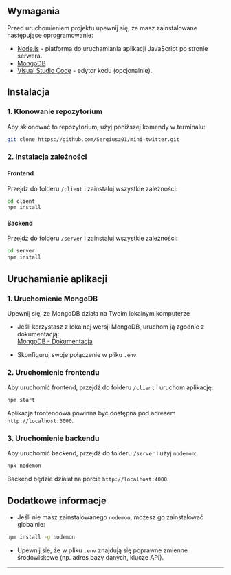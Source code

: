 ## Wymagania

Przed uruchomieniem projektu upewnij się, że masz zainstalowane następujące oprogramowanie:

- [Node.js](https://nodejs.org/) - platforma do uruchamiania aplikacji JavaScript po stronie serwera.
- [MongoDB](https://www.mongodb.com/try/download/community) 
- [Visual Studio Code](https://code.visualstudio.com/) - edytor kodu (opcjonalnie).

## Instalacja

### 1. Klonowanie repozytorium

Aby sklonować to repozytorium, użyj poniższej komendy w terminalu:

```bash
git clone https://github.com/Sergiusz01/mini-twitter.git
```

### 2. Instalacja zależności

#### Frontend
Przejdź do folderu `/client` i zainstaluj wszystkie zależności:

```bash
cd client
npm install
```

#### Backend
Przejdź do folderu `/server` i zainstaluj wszystkie zależności:

```bash
cd server
npm install
```

## Uruchamianie aplikacji

### 1. Uruchomienie MongoDB

Upewnij się, że MongoDB działa na Twoim lokalnym komputerze 

- Jeśli korzystasz z lokalnej wersji MongoDB, uruchom ją zgodnie z dokumentacją:  
  [MongoDB - Dokumentacja](https://www.mongodb.com/docs/manual/installation/)
  
- Skonfiguruj swoje połączenie w pliku `.env`.

### 2. Uruchomienie frontendu

Aby uruchomić frontend, przejdź do folderu `/client` i uruchom aplikację:

```bash
npm start
```

Aplikacja frontendowa powinna być dostępna pod adresem `http://localhost:3000`.

### 3. Uruchomienie backendu

Aby uruchomić backend, przejdź do folderu `/server` i użyj `nodemon`:

```bash
npx nodemon
```

Backend będzie działał na porcie `http://localhost:4000`.

## Dodatkowe informacje

- Jeśli nie masz zainstalowanego `nodemon`, możesz go zainstalować globalnie:

```bash
npm install -g nodemon
```

- Upewnij się, że w pliku `.env` znajdują się poprawne zmienne środowiskowe (np. adres bazy danych, klucze API).

---



